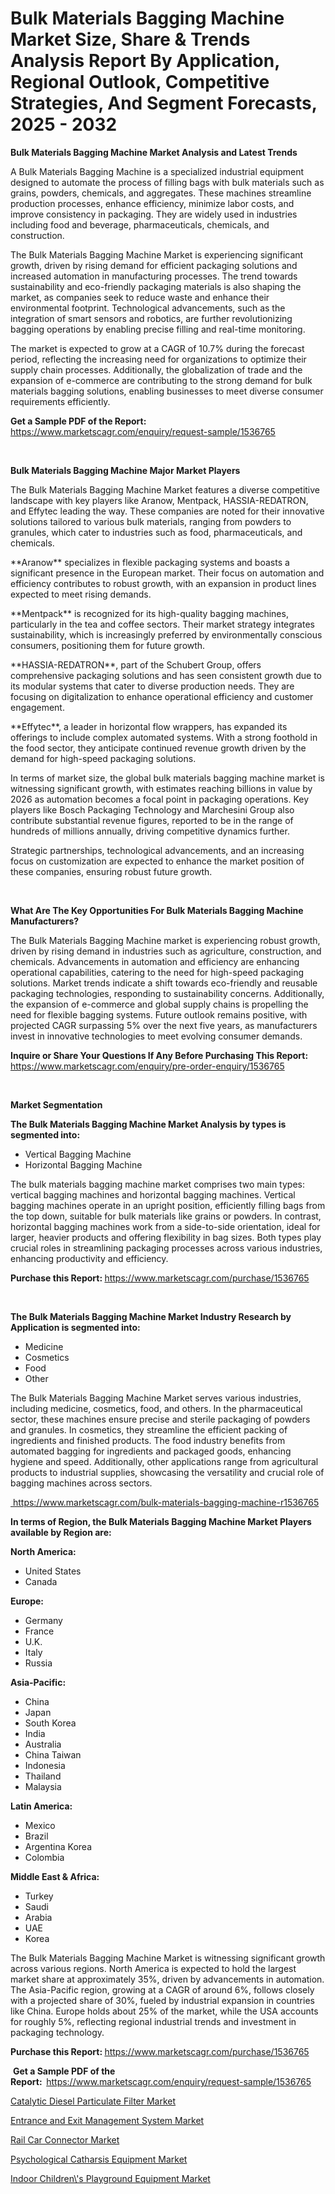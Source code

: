 <p><h1>Bulk Materials Bagging Machine Market Size, Share & Trends Analysis Report By Application, Regional Outlook, Competitive Strategies, And Segment Forecasts, 2025 - 2032</h1></p><p><strong>Bulk Materials Bagging Machine Market Analysis and Latest Trends</strong></p>
<p><p>A Bulk Materials Bagging Machine is a specialized industrial equipment designed to automate the process of filling bags with bulk materials such as grains, powders, chemicals, and aggregates. These machines streamline production processes, enhance efficiency, minimize labor costs, and improve consistency in packaging. They are widely used in industries including food and beverage, pharmaceuticals, chemicals, and construction.</p><p>The Bulk Materials Bagging Machine Market is experiencing significant growth, driven by rising demand for efficient packaging solutions and increased automation in manufacturing processes. The trend towards sustainability and eco-friendly packaging materials is also shaping the market, as companies seek to reduce waste and enhance their environmental footprint. Technological advancements, such as the integration of smart sensors and robotics, are further revolutionizing bagging operations by enabling precise filling and real-time monitoring.</p><p>The market is expected to grow at a CAGR of 10.7% during the forecast period, reflecting the increasing need for organizations to optimize their supply chain processes. Additionally, the globalization of trade and the expansion of e-commerce are contributing to the strong demand for bulk materials bagging solutions, enabling businesses to meet diverse consumer requirements efficiently.</p></p>
<p><strong>Get a Sample PDF of the Report:&nbsp;</strong> <a href="https://www.marketscagr.com/enquiry/request-sample/1536765?utm_campaign=2110&utm_medium=2&utm_source=Github&utm_content=ia&utm_term=11042025&utm_id=bulk-materials-bagging-machine">https://www.marketscagr.com/enquiry/request-sample/1536765</a></p>
<p>&nbsp;</p>
<p><strong>Bulk Materials Bagging Machine Major Market Players</strong></p>
<p><p>The Bulk Materials Bagging Machine Market features a diverse competitive landscape with key players like Aranow, Mentpack, HASSIA-REDATRON, and Effytec leading the way. These companies are noted for their innovative solutions tailored to various bulk materials, ranging from powders to granules, which cater to industries such as food, pharmaceuticals, and chemicals.</p><p>**Aranow** specializes in flexible packaging systems and boasts a significant presence in the European market. Their focus on automation and efficiency contributes to robust growth, with an expansion in product lines expected to meet rising demands.</p><p>**Mentpack** is recognized for its high-quality bagging machines, particularly in the tea and coffee sectors. Their market strategy integrates sustainability, which is increasingly preferred by environmentally conscious consumers, positioning them for future growth.</p><p>**HASSIA-REDATRON**, part of the Schubert Group, offers comprehensive packaging solutions and has seen consistent growth due to its modular systems that cater to diverse production needs. They are focusing on digitalization to enhance operational efficiency and customer engagement.</p><p>**Effytec**, a leader in horizontal flow wrappers, has expanded its offerings to include complex automated systems. With a strong foothold in the food sector, they anticipate continued revenue growth driven by the demand for high-speed packaging solutions.</p><p>In terms of market size, the global bulk materials bagging machine market is witnessing significant growth, with estimates reaching billions in value by 2026 as automation becomes a focal point in packaging operations. Key players like Bosch Packaging Technology and Marchesini Group also contribute substantial revenue figures, reported to be in the range of hundreds of millions annually, driving competitive dynamics further. </p><p>Strategic partnerships, technological advancements, and an increasing focus on customization are expected to enhance the market position of these companies, ensuring robust future growth.</p></p>
<p>&nbsp;</p>
<p><strong>What Are The Key Opportunities For Bulk Materials Bagging Machine Manufacturers?</strong></p>
<p><p>The Bulk Materials Bagging Machine market is experiencing robust growth, driven by rising demand in industries such as agriculture, construction, and chemicals. Advancements in automation and efficiency are enhancing operational capabilities, catering to the need for high-speed packaging solutions. Market trends indicate a shift towards eco-friendly and reusable packaging technologies, responding to sustainability concerns. Additionally, the expansion of e-commerce and global supply chains is propelling the need for flexible bagging systems. Future outlook remains positive, with projected CAGR surpassing 5% over the next five years, as manufacturers invest in innovative technologies to meet evolving consumer demands.</p></p>
<p><strong>Inquire or Share Your Questions If Any Before Purchasing This Report:</strong> <a href="https://www.marketscagr.com/enquiry/pre-order-enquiry/1536765?utm_campaign=2110&utm_medium=2&utm_source=Github&utm_content=ia&utm_term=11042025&utm_id=bulk-materials-bagging-machine">https://www.marketscagr.com/enquiry/pre-order-enquiry/1536765</a></p>
<p>&nbsp;</p>
<p><strong>Market Segmentation</strong></p>
<p><strong>The Bulk Materials Bagging Machine Market Analysis by types is segmented into:</strong></p>
<p><ul><li>Vertical Bagging Machine</li><li>Horizontal Bagging Machine</li></ul></p>
<p><p>The bulk materials bagging machine market comprises two main types: vertical bagging machines and horizontal bagging machines. Vertical bagging machines operate in an upright position, efficiently filling bags from the top down, suitable for bulk materials like grains or powders. In contrast, horizontal bagging machines work from a side-to-side orientation, ideal for larger, heavier products and offering flexibility in bag sizes. Both types play crucial roles in streamlining packaging processes across various industries, enhancing productivity and efficiency.</p></p>
<p><strong>Purchase this Report:&nbsp;</strong><a href="https://www.marketscagr.com/purchase/1536765?utm_campaign=2110&utm_medium=2&utm_source=Github&utm_content=ia&utm_term=11042025&utm_id=bulk-materials-bagging-machine">https://www.marketscagr.com/purchase/1536765</a></p>
<p>&nbsp;</p>
<p><strong>The Bulk Materials Bagging Machine Market Industry Research by Application is segmented into:</strong></p>
<p><ul><li>Medicine</li><li>Cosmetics</li><li>Food</li><li>Other</li></ul></p>
<p><p>The Bulk Materials Bagging Machine Market serves various industries, including medicine, cosmetics, food, and others. In the pharmaceutical sector, these machines ensure precise and sterile packaging of powders and granules. In cosmetics, they streamline the efficient packing of ingredients and finished products. The food industry benefits from automated bagging for ingredients and packaged goods, enhancing hygiene and speed. Additionally, other applications range from agricultural products to industrial supplies, showcasing the versatility and crucial role of bagging machines across sectors.</p></p>
<p><a href="https://www.marketscagr.com/bulk-materials-bagging-machine-r1536765?utm_campaign=2110&utm_medium=2&utm_source=Github&utm_content=ia&utm_term=11042025&utm_id=bulk-materials-bagging-machine">&nbsp;https://www.marketscagr.com/bulk-materials-bagging-machine-r1536765</a></p>
<p><strong>In terms of Region, the Bulk Materials Bagging Machine Market Players available by Region are:</strong></p>
<p>
    <p> <strong> North America: </strong>
        <ul>
            <li>United States</li>
            <li>Canada</li>
        </ul>
        </p> 
    <p> <strong> Europe: </strong>
        <ul>
            <li>Germany</li>
            <li>France</li>
            <li>U.K.</li>
            <li>Italy</li>
            <li>Russia</li>
        </ul>
        </p> 
    <p> <strong> Asia-Pacific: </strong>
        <ul>
            <li>China</li>
            <li>Japan</li>
            <li>South Korea</li>
            <li>India</li>
            <li>Australia</li>
            <li>China Taiwan</li>
            <li>Indonesia</li>
            <li>Thailand</li>
            <li>Malaysia</li>
        </ul>
        </p> 
    <p> <strong> Latin America: </strong>
        <ul>
            <li>Mexico</li>
            <li>Brazil</li>
            <li>Argentina Korea</li>
            <li>Colombia</li>
        </ul>
        </p> 
    <p> <strong> Middle East & Africa: </strong>
        <ul>
            <li>Turkey</li>
            <li>Saudi</li>
            <li>Arabia</li>
            <li>UAE</li>
            <li>Korea</li>
        </ul>
    </p>
    </p>
<p><p>The Bulk Materials Bagging Machine Market is witnessing significant growth across various regions. North America is expected to hold the largest market share at approximately 35%, driven by advancements in automation. The Asia-Pacific region, growing at a CAGR of around 6%, follows closely with a projected share of 30%, fueled by industrial expansion in countries like China. Europe holds about 25% of the market, while the USA accounts for roughly 5%, reflecting regional industrial trends and investment in packaging technology.</p></p>
<p><strong>Purchase this Report: </strong><a href="https://www.marketscagr.com/purchase/1536765?utm_campaign=2110&utm_medium=2&utm_source=Github&utm_content=ia&utm_term=11042025&utm_id=bulk-materials-bagging-machine">https://www.marketscagr.com/purchase/1536765</a></p>
<p>&nbsp;<strong>Get a Sample PDF of the Report:&nbsp;&nbsp;</strong><a href="https://www.marketscagr.com/enquiry/request-sample/1536765?utm_campaign=2110&utm_medium=2&utm_source=Github&utm_content=ia&utm_term=11042025&utm_id=bulk-materials-bagging-machine">https://www.marketscagr.com/enquiry/request-sample/1536765</a></p>
<p><strong></strong></p>
<p><p><a href="https://github.com/yodhafirorae/Market-Research-Report-List-1/blob/main/catalytic-diesel-particulate-filter-market.md?utm_campaign=2110&utm_medium=2&utm_source=Github&utm_content=ia&utm_term=11042025&utm_id=bulk-materials-bagging-machine">Catalytic Diesel Particulate Filter Market</a></p><p><a href="https://github.com/cayposshefin/Market-Research-Report-List-1/blob/main/entrance-and-exit-management-system-market.md?utm_campaign=2110&utm_medium=2&utm_source=Github&utm_content=ia&utm_term=11042025&utm_id=bulk-materials-bagging-machine">Entrance and Exit Management System Market</a></p><p><a href="https://github.com/madethkijori/Market-Research-Report-List-1/blob/main/rail-car-connector-market.md?utm_campaign=2110&utm_medium=2&utm_source=Github&utm_content=ia&utm_term=11042025&utm_id=bulk-materials-bagging-machine">Rail Car Connector Market</a></p><p><a href="https://github.com/busamoleankk/Market-Research-Report-List-1/blob/main/psychological-catharsis-equipment-market.md?utm_campaign=2110&utm_medium=2&utm_source=Github&utm_content=ia&utm_term=11042025&utm_id=bulk-materials-bagging-machine">Psychological Catharsis Equipment Market</a></p><p><a href="https://github.com/kanetaerkid/Market-Research-Report-List-1/blob/main/indoor-childrens-playground-equipment-market.md?utm_campaign=2110&utm_medium=2&utm_source=Github&utm_content=ia&utm_term=11042025&utm_id=bulk-materials-bagging-machine">Indoor Children\'s Playground Equipment Market</a></p></p>